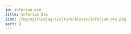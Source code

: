 ```yaml
---
id: inferium-ore
title: Inferium Ore
icon: /img/mysticalagriculture/blocks/inferium_ore.png
sort: 2
---
```


